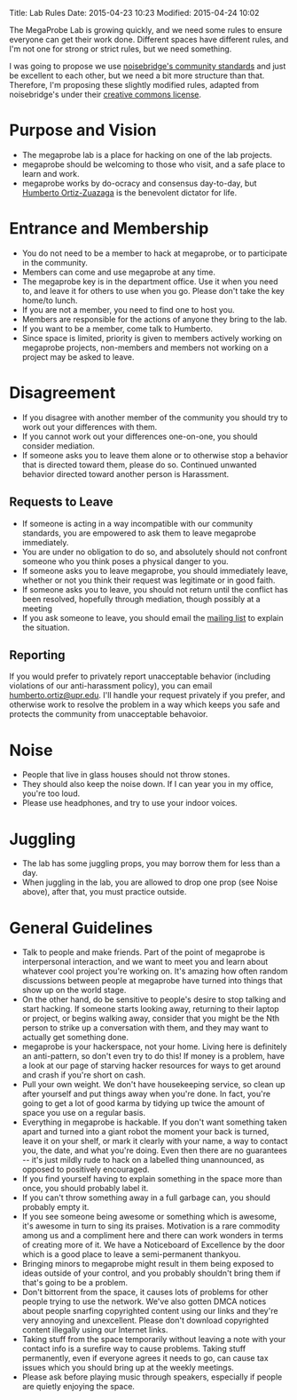 Title: Lab Rules
Date: 2015-04-23 10:23
Modified: 2015-04-24 10:02

The MegaProbe Lab is growing quickly, and we need some rules to ensure
everyone can get their work done. Different spaces have different
rules, and I'm not one for strong or strict rules, but we need
something.

I was going to propose we use
[noisebridge's community standards](https://www.noisebridge.net/wiki/Community_Standards)
and just be excellent to each other, but we need a bit more structure
than that. Therefore, I'm proposing these slightly modified rules,
adapted from noisebridge's under their [creative commons license](http://creativecommons.org/licenses/by-nc-sa/3.0/).

# Purpose and Vision

* The megaprobe lab is a place for hacking on one of the lab projects.
* megaprobe should be welcoming to those who visit, and a safe place
to learn and work.
* megaprobe works by do-ocracy and consensus day-to-day, but [Humberto Ortiz-Zuazaga]({filename}/humberto.md) is the benevolent dictator for life.

# Entrance and Membership

* You do not need to be a member to hack at megaprobe, or to
  participate in the community.
* Members can come and use megaprobe at any time.
* The megaprobe key is in the department office. Use it when you need
  to, and leave it for others to use when you go. Please don't take
  the key home/to lunch.
* If you are not a member, you need to find one to host you.
* Members are responsible for the actions of anyone they bring to the lab.
* If you want to be a member, come talk to Humberto.
* Since space is limited, priority is given to members actively
  working on megaprobe projects, non-members and members not working
  on a project may be asked to leave.

# Disagreement

* If you disagree with another member of the community you should try
     to work out your differences with them.
* If you cannot work out your differences one-on-one, you should
     consider mediation.
* If someone asks you to leave them alone or to otherwise stop a
     behavior that is directed toward them, please do so. Continued
     unwanted behavior directed toward another person is Harassment.

## Requests to Leave

*    If someone is acting in a way incompatible with our community standards, you are empowered to ask them to leave megaprobe immediately.
*    You are under no obligation to do so, and absolutely should not confront someone who you think poses a physical danger to you.
*    If someone asks you to leave megaprobe, you should immediately leave, whether or not you think their request was legitimate or in good faith.
*    If someone asks you to leave, you should not return until the conflict has been resolved, hopefully through mediation, though possibly at a meeting
*    If you ask someone to leave, you should email the [mailing list](mailto:megaprobe-lab@googlegroups.com) to explain the situation. 

## Reporting

If you would prefer to privately report unacceptable behavior
(including violations of our anti-harassment policy), you can email
<humberto.ortiz@upr.edu>. I'll handle your request privately if you
prefer, and otherwise work to resolve the problem in a way which keeps
you safe and protects the community from unacceptable behavoior.

# Noise
* People that live in glass houses should not throw stones.
* They should also keep the noise down. If I can year you in my office, you're too loud.
* Please use headphones, and try to use your indoor voices.

# Juggling

* The lab has some juggling props, you may borrow them for less than a
  day.
* When juggling in the lab, you are allowed to drop one prop (see
  Noise above), after that, you must practice outside.

# General Guidelines

* Talk to people and make friends. Part of the point of megaprobe is interpersonal interaction, and we want to meet you and learn about whatever cool project you're working on. It's amazing how often random discussions between people at megaprobe have turned into things that show up on the world stage.
* On the other hand, do be sensitive to people's desire to stop talking and start hacking. If someone starts looking away, returning to their laptop or project, or begins walking away, consider that you might be the Nth person to strike up a conversation with them, and they may want to actually get something done.
* megaprobe is your hackerspace, not your home. Living here is definitely an anti-pattern, so don't even try to do this! If money is a problem, have a look at our page of starving hacker resources for ways to get around and crash if you're short on cash.
* Pull your own weight. We don't have housekeeping service, so clean up after yourself and put things away when you're done. In fact, you're going to get a lot of good karma by tidying up twice the amount of space you use on a regular basis.
* Everything in megaprobe is hackable. If you don't want something taken apart and turned into a giant robot the moment your back is turned, leave it on your shelf, or mark it clearly with your name, a way to contact you, the date, and what you're doing. Even then there are no guarantees -- it's just mildly rude to hack on a labelled thing unannounced, as opposed to positively encouraged.
* If you find yourself having to explain something in the space more than once, you should probably label it.
* If you can't throw something away in a full garbage can, you should probably empty it.
* If you see someone being awesome or something which is awesome, it's awesome in turn to sing its praises. Motivation is a rare commodity among us and a compliment here and there can work wonders in terms of creating more of it. We have a Noticeboard of Excellence by the door which is a good place to leave a semi-permanent thankyou.
* Bringing minors to megaprobe might result in them being exposed to ideas outside of your control, and you probably shouldn't bring them if that's going to be a problem.
* Don't bittorrent from the space, it causes lots of problems for other people trying to use the network. We've also gotten DMCA notices about people snarfing copyrighted content using our links and they're very annoying and unexcellent. Please don't download copyrighted content illegally using our Internet links.
* Taking stuff from the space temporarily without leaving a note with your contact info is a surefire way to cause problems. Taking stuff permanently, even if everyone agrees it needs to go, can cause tax issues which you should bring up at the weekly meetings.
* Please ask before playing music through speakers, especially if people are quietly enjoying the space. 
